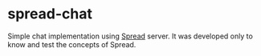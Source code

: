 # spread-chat

Simple chat implementation using [Spread](http://www.spread.org/) server. It was developed only to know and test the concepts of Spread.
